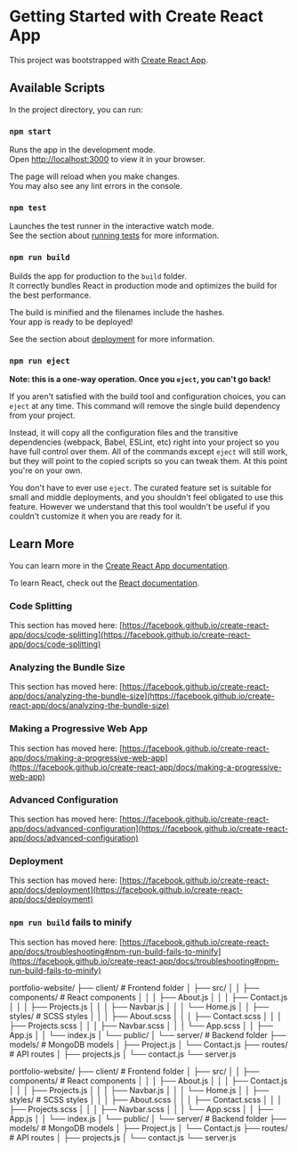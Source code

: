 # Getting Started with Create React App

This project was bootstrapped with [Create React App](https://github.com/facebook/create-react-app).

## Available Scripts

In the project directory, you can run:

### `npm start`

Runs the app in the development mode.\
Open [http://localhost:3000](http://localhost:3000) to view it in your browser.

The page will reload when you make changes.\
You may also see any lint errors in the console.

### `npm test`

Launches the test runner in the interactive watch mode.\
See the section about [running tests](https://facebook.github.io/create-react-app/docs/running-tests) for more information.

### `npm run build`

Builds the app for production to the `build` folder.\
It correctly bundles React in production mode and optimizes the build for the best performance.

The build is minified and the filenames include the hashes.\
Your app is ready to be deployed!

See the section about [deployment](https://facebook.github.io/create-react-app/docs/deployment) for more information.

### `npm run eject`

**Note: this is a one-way operation. Once you `eject`, you can't go back!**

If you aren't satisfied with the build tool and configuration choices, you can `eject` at any time. This command will remove the single build dependency from your project.

Instead, it will copy all the configuration files and the transitive dependencies (webpack, Babel, ESLint, etc) right into your project so you have full control over them. All of the commands except `eject` will still work, but they will point to the copied scripts so you can tweak them. At this point you're on your own.

You don't have to ever use `eject`. The curated feature set is suitable for small and middle deployments, and you shouldn't feel obligated to use this feature. However we understand that this tool wouldn't be useful if you couldn't customize it when you are ready for it.

## Learn More

You can learn more in the [Create React App documentation](https://facebook.github.io/create-react-app/docs/getting-started).

To learn React, check out the [React documentation](https://reactjs.org/).

### Code Splitting

This section has moved here: [https://facebook.github.io/create-react-app/docs/code-splitting](https://facebook.github.io/create-react-app/docs/code-splitting)

### Analyzing the Bundle Size

This section has moved here: [https://facebook.github.io/create-react-app/docs/analyzing-the-bundle-size](https://facebook.github.io/create-react-app/docs/analyzing-the-bundle-size)

### Making a Progressive Web App

This section has moved here: [https://facebook.github.io/create-react-app/docs/making-a-progressive-web-app](https://facebook.github.io/create-react-app/docs/making-a-progressive-web-app)

### Advanced Configuration

This section has moved here: [https://facebook.github.io/create-react-app/docs/advanced-configuration](https://facebook.github.io/create-react-app/docs/advanced-configuration)

### Deployment

This section has moved here: [https://facebook.github.io/create-react-app/docs/deployment](https://facebook.github.io/create-react-app/docs/deployment)

### `npm run build` fails to minify

This section has moved here: [https://facebook.github.io/create-react-app/docs/troubleshooting#npm-run-build-fails-to-minify](https://facebook.github.io/create-react-app/docs/troubleshooting#npm-run-build-fails-to-minify)


portfolio-website/
├── client/                     # Frontend folder
│   ├── src/
│   │   ├── components/        # React components
│   │   │   ├── About.js
│   │   │   ├── Contact.js
│   │   │   ├── Projects.js
│   │   │   ├── Navbar.js
│   │   │   └── Home.js
│   │   ├── styles/           # SCSS styles
│   │   │   ├── About.scss
│   │   │   ├── Contact.scss
│   │   │   ├── Projects.scss
│   │   │   ├── Navbar.scss
│   │   │   └── App.scss
│   │   ├── App.js
│   │   └── index.js
│   └── public/
│
└── server/                    # Backend folder
    ├── models/               # MongoDB models
    │   ├── Project.js
    │   └── Contact.js
    ├── routes/              # API routes
    │   ├── projects.js
    │   └── contact.js
    └── server.js



portfolio-website/
├── client/                     # Frontend folder
│   ├── src/
│   │   ├── components/        # React components
│   │   │   ├── About.js
│   │   │   ├── Contact.js
│   │   │   ├── Projects.js
│   │   │   ├── Navbar.js
│   │   │   └── Home.js
│   │   ├── styles/           # SCSS styles
│   │   │   ├── About.scss
│   │   │   ├── Contact.scss
│   │   │   ├── Projects.scss
│   │   │   ├── Navbar.scss
│   │   │   └── App.scss
│   │   ├── App.js
│   │   └── index.js
│   └── public/
│
└── server/                    # Backend folder
    ├── models/               # MongoDB models
    │   ├── Project.js
    │   └── Contact.js
    ├── routes/              # API routes
    │   ├── projects.js
    │   └── contact.js
    └── server.js    
